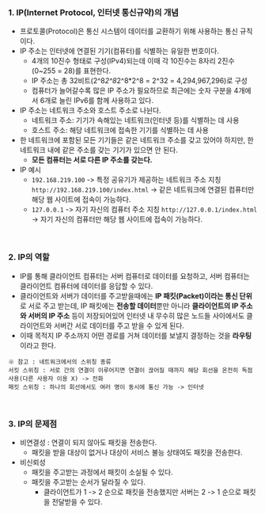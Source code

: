 ### 1. IP(Internet Protocol, 인터넷 통신규약)의 개념
- 프로토콜(Protocol)은 통신 시스템이 데이터를 교환하기 위해 사용하는 통신 규칙이다.
- IP 주소는 인터넷에 연결된 기기(컴퓨터)를 식별하는 유일한 번호이다.
  - 4개의 10진수 형태로 구성(IPv4)되는데 이때 각 10진수는 8자리 2진수(0~255 = 28)를 표현한다.
  - IP 주소는 총 32비트(2^8*2^8*2^8*2^8 = 2^32 = 4,294,967,296)로 구성
  - 컴퓨터가 늘어갈수록 많은 IP 주소가 필요하므로 최근에는 숫자 구분을 4개에서 6개로 늘린 IPv6를 함께 사용하고 있다.
- IP 주소는 네트워크 주소와 호스트 주소로 나뉜다.
  - 네트워크 주소: 기기가 속해있는 네트워크(인터넷 등)를 식별하는 데 사용
  - 호스트 주소: 해당 네트워크에 접속한 기기를 식별하는 데 사용
- 한 네트워크에 포함된 모든 기기들은 같은 네트워크 주소를 갖고 있어야 하지만, 한 네트워크 내에 같은 주소를 갖는 기기가 있으면 안 된다.
  - **모든 컴퓨터는 서로 다른 IP 주소를 갖는다.**
- IP 예시
  - `192.168.219.100` -> 특정 공유기가 제공하는 네트워크 주소 지칭 `http://192.168.219.100/index.html` -> 같은 네트워크에 연결된 컴퓨터만 해당 웹 사이트에 접속이 가능하다.
  - `127.0.0.1` -> 자기 자신의 컴퓨터 주소 지칭 `http://127.0.0.1/index.html` -> 자기 자신의 컴퓨터만 해당 웹 사이트에 접속이 가능하다.

<br/>

### 2. IP의 역할
- IP를 통해 클라이언트 컴퓨터는 서버 컴퓨터로 데이터를 요청하고, 서버 컴퓨터는 클라이언트 컴퓨터에 데이터를 응답할 수 있다.
- 클라이언트와 서버가 데이터를 주고받을때에는 **IP 패킷(Packet)이라는 통신 단위**로 서로 주고 받는데, IP 패킷에는 **전송할 데이터**뿐만 아니라 **클라이언트의 IP 주소와 서버의 IP 주소** 등이 저장되어있어 인터넷 내 무수히 많은 노드들 사이에서도 클라이언트와 서버간 서로 데이터를 주고 받을 수 있게 된다.
- 이때 목적지 IP 주소까지 어떤 경로를 거쳐 데이터를 보낼지 결정하는 것을 **라우팅**이라고 한다.
```
※ 참고 : 네트워크에서의 스위칭 종류
서킷 스위칭 : 서로 간의 연결이 이루어지면 연결이 끊어질 때까지 해당 회선을 온전히 독점 사용(다른 사용자 이용 X) -> 전화
패킷 스위칭 : 하나의 회선에서도 여러 명이 동시에 통신 가능 -> 인터넷
```

<br/>

### 3. IP의 문제점
- 비연결성 : 연결이 되지 않아도 패킷을 전송한다.
  - 패킷을 받을 대상이 없거나 대상이 서비스 불능 상태여도 패킷을 전송한다.
- 비신뢰성
  - 패킷을 주고받는 과정에서 패킷이 소실될 수 있다.
  - 패킷을 주고받는 순서가 달라질 수 있다.
    - 클라이언트가 1 -> 2 순으로 패킷을 전송했지만 서버는 2 -> 1 순으로 패킷을 전달받을 수 있다.

<br/>
